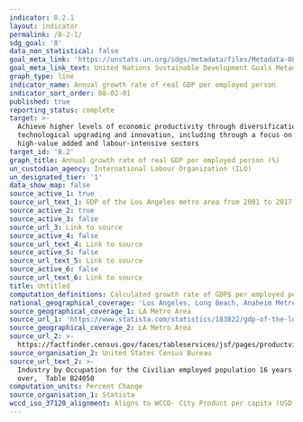 ```yaml
---
indicator: 8.2.1
layout: indicator
permalink: /8-2-1/
sdg_goal: '8'
data_non_statistical: false
goal_meta_link: 'https://unstats.un.org/sdgs/metadata/files/Metadata-08-02-01.pdf'
goal_meta_link_text: United Nations Sustainable Development Goals Metadata (PDF 384 KB)
graph_type: line
indicator_name: Annual growth rate of real GDP per employed person
indicator_sort_order: 08-02-01
published: true
reporting_status: complete
target: >-
  Achieve higher levels of economic productivity through diversification,
  technological upgrading and innovation, including through a focus on
  high-value added and labour-intensive sectors
target_id: '8.2'
graph_title: Annual growth rate of real GDP per employed person (%)
un_custodian_agency: International Labour Organization (ILO)
un_designated_tier: '1'
data_show_map: false
source_active_1: true
source_url_text_1: GDP of the Los Angeles metro area from 2001 to 2017 (in billion U.S. dollars)
source_active_2: true
source_active_3: false
source_url_3: Link to source
source_active_4: false
source_url_text_4: Link to source
source_active_5: false
source_url_text_5: Link to source
source_active_6: false
source_url_text_6: Link to source
title: Untitled
computation_definitions: Calculated growth rate of GDP$ per employed person for LA Metro Area
national_geographical_coverage: 'Los Angeles, Long Beach, Anaheim Metropolitan Statistical Area'
source_geographical_coverage_1: LA Metro Area
source_url_1: 'https://www.statista.com/statistics/183822/gdp-of-the-los-angeles-metro-area/'
source_geographical_coverage_2: LA Metro Area
source_url_2: >-
  https://factfinder.census.gov/faces/tableservices/jsf/pages/productview.xhtml?pid=ACS_16_1YR_B24050&prodType=table
source_organisation_2: United States Census Bureau
source_url_text_2: >-
  Industry by Occupation for the Civilian employed population 16 years and
  over,  Table B24050
computation_units: Percent Change
source_organisation_1: Statista
wccd_iso_37120_alignment: Aligns to WCCD- City Product per capita (USD)
---
```

